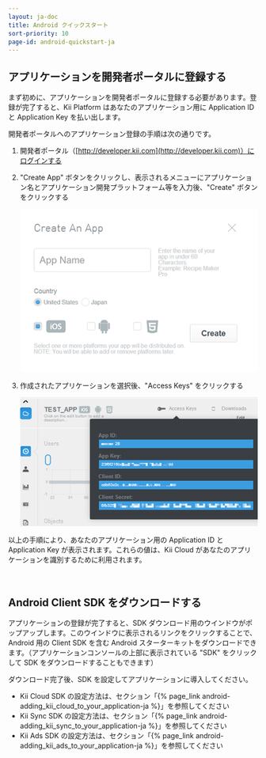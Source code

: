 ```yaml
---
layout: ja-doc
title: Android クイックスタート
sort-priority: 10
page-id: android-quickstart-ja
---
```

## アプリケーションを開発者ポータルに登録する

まず初めに、アプリケーションを開発者ポータルに登録する必要があります。登録が完了すると、Kii Platform はあなたのアプリケーション用に Application ID と Application Key を払い出します。

開発者ポータルへのアプリケーション登録の手順は次の通りです。

1.  開発者ポータル（[http://developer.kii.com](http://developer.kii.com)）にログインする

2.  "Create App" ボタンをクリックし、表示されるメニューにアプリケーション名とアプリケーション開発プラットフォーム等を入力後、"Create" ボタンをクリックする

    ![](/assets/images/commons/starts_01.png)

3.  作成されたアプリケーションを選択後、"Access Keys" をクリックする

    ![](/assets/images/commons/starts_02_access_key.png)

以上の手順により、あなたのアプリケーション用の Application ID と Application Key が表示されます。これらの値は、Kii Cloud があなたのアプリケーションを識別するために利用されます。

<br/>

## Android Client SDK をダウンロードする

アプリケーションの登録が完了すると、SDK ダウンロード用のウインドウがポップアップします。このウインドウに表示されるリンクをクリックすることで、Android 用の Client SDK を含む Android スターターキットをダウンロードできます。（アプリケーションコンソールの上部に表示されている "SDK" をクリックして SDK をダウンロードすることもできます）

ダウンロード完了後、SDK を設定してアプリケーションに導入してください。

*   Kii Cloud SDK の設定方法は、セクション「{% page_link android-adding_kii_cloud_to_your_application-ja %}」を参照してください
*   Kii Sync SDK の設定方法は、セクション「{% page_link android-adding_kii_sync_to_your_application-ja %}」を参照してください
*   Kii Ads SDK の設定方法は、セクション「{% page_link android-adding_kii_ads_to_your_application-ja %}」を参照してください
